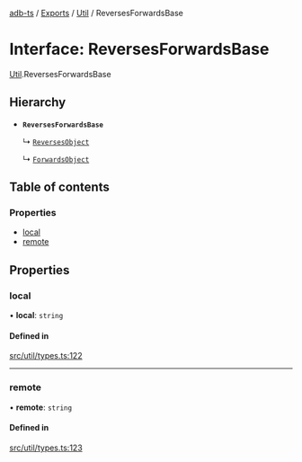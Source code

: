 [adb-ts](../README.md) / [Exports](../modules.md) / [Util](../modules/Util.md) / ReversesForwardsBase

# Interface: ReversesForwardsBase

[Util](../modules/Util.md).ReversesForwardsBase

## Hierarchy

- **`ReversesForwardsBase`**

  ↳ [`ReversesObject`](Util.ReversesObject.md)

  ↳ [`ForwardsObject`](Util.ForwardsObject.md)

## Table of contents

### Properties

- [local](Util.ReversesForwardsBase.md#local)
- [remote](Util.ReversesForwardsBase.md#remote)

## Properties

### local

• **local**: `string`

#### Defined in

[src/util/types.ts:122](https://github.com/Maaaartin/adb-ts/blob/5393493/src/util/types.ts#L122)

___

### remote

• **remote**: `string`

#### Defined in

[src/util/types.ts:123](https://github.com/Maaaartin/adb-ts/blob/5393493/src/util/types.ts#L123)
